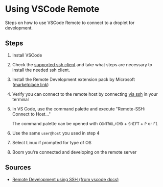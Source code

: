 # Using VSCode Remote

Steps on how to use VSCode Remote to connect to a droplet for development.

## Steps

1. Install VSCode
2. Check the [supported ssh client](https://code.visualstudio.com/docs/remote/troubleshooting#_installing-a-supported-ssh-client)
and take what steps are necessary to install the needed ssh client.
3. Install the Remote Development extension pack by Microsoft ([marketplace link](https://code.visualstudio.com/docs/remote/troubleshooting#_installing-a-supported-ssh-client))
4. Verify you can connect to the remote host by connecting [via ssh](https://docs.digitalocean.com/products/droplets/how-to/connect-with-ssh/) in your terminal
5. In VS Code, use the command palette and execute "Remote-SSH: Connect to Host..."

   The command palette can be opened with `CONTROL/CMD` + `SHIFT` + `P` or `F1`
  
 6. Use the same `user@host` you used in step 4
 7. Select Linux if prompted for type of OS
 8. Boom you're connected and developing on the remote server

## Sources

- [Remote Development using SSH (from vscode docs)](https://code.visualstudio.com/docs/remote/ssh)
